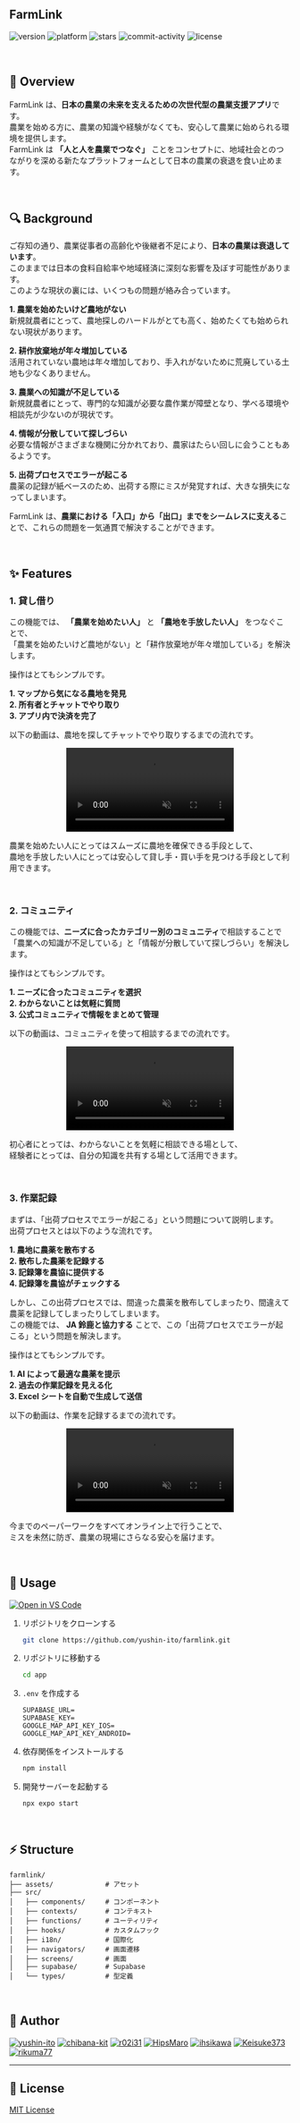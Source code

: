 ## FarmLink

![version](https://img.shields.io/badge/version-1.0.0-red.svg)
![platform](https://img.shields.io/badge/platform-ios%20|%20android-orange.svg)
![stars](https://img.shields.io/github/stars/yushin-ito/farmlink?color=yellow)
![commit-activity](https://img.shields.io/github/commit-activity/t/yushin-ito/farmlink)
![license](https://img.shields.io/badge/license-MIT-green)

<br>

## 📝 Overview

FarmLink は、**日本の農業の未来を支えるための次世代型の農業支援アプリ**です。  
農業を始める方に、農業の知識や経験がなくても、安心して農業に始められる環境を提供します。  
FarmLink は **「人と人を農業でつなぐ」** ことをコンセプトに、地域社会とのつながりを深める新たなプラットフォームとして日本の農業の衰退を食い止めます。

<br>

## 🔍 Background

ご存知の通り、農業従事者の高齢化や後継者不足により、**日本の農業は衰退しています**。  
このままでは日本の食料自給率や地域経済に深刻な影響を及ぼす可能性があります。  
このような現状の裏には、いくつもの問題が絡み合っています。

**1. 農業を始めたいけど農地がない**  
新規就農者にとって、農地探しのハードルがとても高く、始めたくても始められない現状があります。

**2. 耕作放棄地が年々増加している**  
活用されていない農地は年々増加しており、手入れがないために荒廃している土地も少なくありません。

**3. 農業への知識が不足している**  
新規就農者にとって、専門的な知識が必要な農作業が障壁となり、学べる環境や相談先が少ないのが現状です。

**4. 情報が分散していて探しづらい**  
必要な情報がさまざまな機関に分かれており、農家はたらい回しに会うこともあるようです。

**5. 出荷プロセスでエラーが起こる**  
農薬の記録が紙ベースのため、出荷する際にミスが発覚すれば、大きな損失になってしまいます。

FarmLink は、**農業における「入口」から「出口」までをシームレスに支える**ことで、これらの問題を一気通貫で解決することができます。

<br>

## ✨ Features

### 1. 貸し借り

この機能では、 **「農業を始めたい人」** と **「農地を手放したい人」** をつなぐことで、  
「農業を始めたいけど農地がない」と「耕作放棄地が年々増加している」を解決します。

操作はとてもシンプルです。

**1. マップから気になる農地を発見**  
**2. 所有者とチャットでやり取り**  
**3. アプリ内で決済を完了**

以下の動画は、農地を探してチャットでやり取りするまでの流れです。

<div align="center">
  <video controls src="https://github.com/user-attachments/assets/ab8db972-e0b6-406e-9354-379267b76e3e" muted="false"></video>
</div>

農業を始めたい人にとってはスムーズに農地を確保できる手段として、  
農地を手放したい人にとっては安心して貸し手・買い手を見つける手段として利用できます。

<br>

### 2. コミュニティ

この機能では、**ニーズに合ったカテゴリー別のコミュニティ**で相談することで  
「農業への知識が不足している」と「情報が分散していて探しづらい」を解決します。

操作はとてもシンプルです。

**1. ニーズに合ったコミュニティを選択**  
**2. わからないことは気軽に質問**  
**3. 公式コミュニティで情報をまとめて管理**

以下の動画は、コミュニティを使って相談するまでの流れです。

<div align="center">
  <video controls src="https://github.com/user-attachments/assets/11b0128e-9b2f-49b5-a9a5-671687209a2d" muted="false"></video>
</div>

初心者にとっては、わからないことを気軽に相談できる場として、  
経験者にとっては、自分の知識を共有する場として活用できます。

<br>

### 3. 作業記録

まずは、「出荷プロセスでエラーが起こる」という問題について説明します。  
出荷プロセスとは以下のような流れです。

**1. 農地に農薬を散布する**  
**2. 散布した農薬を記録する**  
**3. 記録簿を農協に提供する**  
**4. 記録簿を農協がチェックする**

しかし、この出荷プロセスでは、間違った農薬を散布してしまったり、間違えて農薬を記録してしまったりしてしまいます。  
この機能では、 **JA 鈴鹿と協力する** ことで、この「出荷プロセスでエラーが起こる」という問題を解決します。

操作はとてもシンプルです。

**1. AI によって最適な農薬を提示**  
**2. 過去の作業記録を見える化**  
**3. Excel シートを自動で生成して送信**

以下の動画は、作業を記録するまでの流れです。

<div align="center">
  <video controls src="https://github.com/user-attachments/assets/91697c9c-ad8b-425f-8511-a36fc5991193" muted="false"></video>
</div>

今までのペーパーワークをすべてオンライン上で行うことで、  
ミスを未然に防ぎ、農業の現場にさらなる安心を届けます。

<br>

## 🔧 Usage

[![Open in VS Code](https://img.shields.io/static/v1?logo=visualstudiocode&label=&message=Open%20in%20Visual%20Studio%20Code&labelColor=2c2c32&color=007acc&logoColor=007acc)](https://open.vscode.dev/yushin-ito/farmlink)

1. リポジトリをクローンする

   ```bash
   git clone https://github.com/yushin-ito/farmlink.git
   ```

2. リポジトリに移動する

   ```bash
   cd app
   ```

3. `.env` を作成する

   ```env
   SUPABASE_URL=
   SUPABASE_KEY=
   GOOGLE_MAP_API_KEY_IOS=
   GOOGLE_MAP_API_KEY_ANDROID=
   ```

4. 依存関係をインストールする

   ```bash
   npm install
   ```

5. 開発サーバーを起動する
   ```bash
   npx expo start
   ```

<br>

## ⚡️ Structure

```
farmlink/
├── assets/             # アセット
├── src/
│   ├── components/     # コンポーネント
│   ├── contexts/       # コンテキスト
│   ├── functions/      # ユーティリティ
│   ├── hooks/          # カスタムフック
│   ├── i18n/           # 国際化
│   ├── navigators/     # 画面遷移
│   ├── screens/        # 画面
│   ├── supabase/       # Supabase
│   └── types/          # 型定義
```

<br>

## 👀 Author

[![yushin-ito](https://avatars.githubusercontent.com/u/75526539?s=48&v=4)](https://github.com/yushin-ito)
[![chibana-kit](https://avatars.githubusercontent.com/u/108317630?v=4)](https://github.com/chibana-kit)
[![r02i31](https://avatars.githubusercontent.com/u/108317588?v=4)](https://github.com/r02i31)
[![HipsMaro](https://avatars.githubusercontent.com/u/108317599?v=4)](https://github.com/HipsMaro)
[![ihsikawa](https://avatars.githubusercontent.com/u/108317813?v=4)](https://github.com/ihsikawa)
[![Keisuke373](https://avatars.githubusercontent.com/u/108318002?v=4)](https://github.com/Keisuke373)
[![rikuma77](https://avatars.githubusercontent.com/u/108317556?v=4)](https://github.com/rikuma77)

---

## 📜 License

[MIT License](https://github.com/yushin-ito/farmlink/blob/main/LICENSE)
